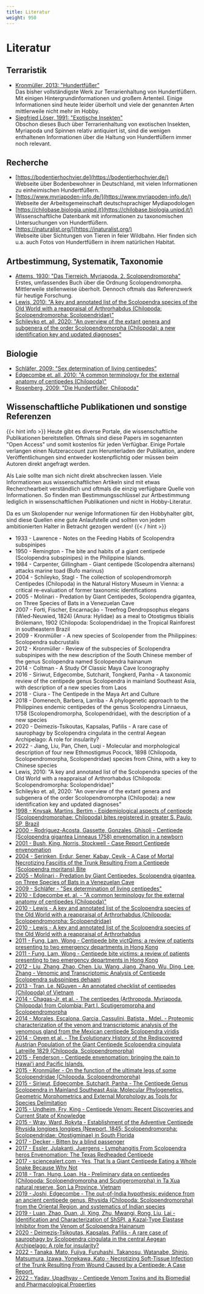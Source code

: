 ```yaml
---
title: Literatur
weight: 950
---
```


# Literatur

## Terraristik

* [Kronmüller, 2013: "Hundertfüßer"](https://www.amazon.de/Hundertf%C3%BC%C3%9Fer-Lebensweise-Haltung-Nachzucht-Terrarien-Bibliothek/dp/3866592191/ref=sr_1_1?__mk_de_DE=%C3%85M%C3%85%C5%BD%C3%95%C3%91&crid=2D2JDNHDFK9A9&keywords=kronm%C3%BCller+hundertf%C3%BC%C3%9Fer&qid=1702888670&sprefix=kronm%C3%BCller+hundertf%C3%BC%C3%9Fer%2Caps%2C63&sr=8-1)  
Das bisher vollständigste Werk zur Terrarienhaltung von Hundertfüßern. Mit einigen Hintergrundinformationen und großem Artenteil. Einige Informationen sind heute leider überholt und viele der genannten Arten mittlerweile nicht mehr im Hobby.
* [Siegfried Löser, 1991: "Exotische Insekten"](https://www.amazon.de/Exotische-Insekten-Tausendf%C3%BC%C3%9Fer-Spinnentiere-Anleitung/dp/3800172399)  
Obschon dieses Buch über Terrarienhaltung von exotischen Insekten, Myriapoda und Spinnen relativ antiquiert ist, sind die wenigen enthaltenen Informationen über die Haltung von Hundertfüßern immer noch relevant.

## Recherche

* [https://bodentierhochvier.de](https://bodentierhochvier.de/)  
Webseite über Bodenbewohner in Deutschland, mit vielen Informationen zu einheimischen Hundertfüßern.
* [https://www.myriapoden-info.de/](https://www.myriapoden-info.de/)  
Webseite der Arbeitsgemeinschaft deutschsprachiger Mydiapodologen
* [https://chilobase.biologia.unipd.it](https://chilobase.biologia.unipd.it/)  
Wissenschaftliche Datenbank mit informationen zu taxonomischen Untersuchungen von Hundertfüßern.
* [https://inaturalist.org/](https://inaturalist.org/)  
Webseite über Sichtungen von Tieren in feier Wildbahn. Hier finden sich u.a. auch Fotos von Hundertfüßern in ihrem natürlichen Habitat.

## Artbestimmung, Systematik, Taxonomie

* [Attems, 1930: "Das Tierreich. Myriapoda. 2. Scolopendromorpha"](https://www.amazon.de/Myriapoda-Scolopendromorpha-Tierreich-Animal-Kingdom/dp/3112372999)  
Erstes, umfassendes Buch über die Ordnung Scolopendromorpha. Mittlerweile stellenweise überholt. Dennoch oftmals das Referenzwerk für heutige Forschung.  
* [Lewis, 2010: "A key and annotated list of the Scolopendra species of the Old World with a reappraisal of Arthrorhabdus (Chilopoda: Scolopendromorpha: Scolopendridae)"](https://www.researchgate.net/publication/233675148_A_key_and_annotated_list_of_the_Scolopendra_species_of_the_Old_World_with_a_reappraisal_of_Arthrorhabdus_Chilopoda_Scolopendromorpha_Scolopendridae)
* [Schileyko et. all, 2020: "An overview of the extant genera and subgenera of the order Scolopendromorpha (Chilopoda): a new identification key and updated diagnoses"](https://www.biotaxa.org/Zootaxa/article/view/zootaxa.4825.1.1)

## Biologie

* [Schläfer, 2009: "Sex determination of living centipedes"](https://hochzeitsfotograf-reneschlaefer.de/Latrodecta_Scolopendomorpha_englisch_30_11_09-2.pdf)
* [Edgecombe et. all, 2010: "A common terminology for the external anatomy of centipedes (Chilopoda)"](https://zookeys.pensoft.net/article/2466/)
* [Rosenberg, 2009: "Die Hundertfüßer, Chilopoda"](https://www.amazon.de/Die-Hundertf%C3%BC%C3%9Fer-Chilopoda-J%C3%B6rg-Rosenberg/dp/389432712X/ref=sr_1_1?__mk_de_DE=%C3%85M%C3%85%C5%BD%C3%95%C3%91&crid=1TYDJYGESDK2U&keywords=rosenberg+hundertf%C3%BC%C3%9Fer&qid=1702888981&sprefix=rosenberg+hundertf%C3%BC%C3%9Fer%2Caps%2C72&sr=8-1)

## Wissenschaftliche Publikationen und sonstige Referenzen

{{< hint info >}}
Heute gibt es diverse Portale, die wissenschaftliche Publikationen bereitstellen. Oftmals sind diese Papers im sogenannten "Open Access" und somit kostenlos für jeden Verfügbar. Einige Portale verlangen einen Nutzeraccount zum Herunterladen der Publikation, andere Veröffentlichungen sind entweder kostenpflichtig oder müssen beim Autoren direkt angefragt werden. 

Als Laie sollte man sich nicht direkt abschrecken lassen. Viele Informationen aus wissenschaftlichen Artikeln sind mit etwas Recherchearbeit verständlich und oftmals die einzig verfügbare Quelle von Informationen. So finden man Bestimmungsschlüssel zur Artbestimmung lediglich in wissenschaftlichen Publikationen und nicht in Hobby-Literatur. 

Da es um Skolopender nur wenige Informationen für den Hobbyhalter gibt, sind diese Quellen eine gute Anlaufstelle und sollten von jedem ambitionierten Halter in Betracht gezogen werden!
{{< / hint >}}

* 1933 - Lawrence - Notes on the Feeding Habits of Scolopendra subspinipes
* 1950 - Remington - The bite and habits of a giant centipede (Scolopendra subspinipes) in the Philippine Islands.
* 1984 - Carpenter, Gillingham - Giant centipede (Scolopendra alternans) attacks marine toad (Bufo marinus)
* 2004 - Schileyko, Stagl - The collection of scolopendromorph Centipedes (Chilopoda) in the Natural History Museum in Vienna: a critical re-evaluation of former taxonomic identifications
* 2005 - Molinari - Predation by Giant Centipedes, Scolopendra gigantea, on Three Species of Bats in a Venezuelan Cave
* 2007 - Forti, Fischer, Encarnação - Treefrog Dendropsophus elegans (Wied-Neuwied, 1824) (Anura: Hylidae) as a meal to Otostigmus tibialis Brölemann, 1902 (Chilopoda: Scolopendridae) in the Tropical Rainforest in southeastern Brazil
* 2009 - Kronmüller - A new species of Scolopender from the Philippines: Scolopendra subcrustalis
* 2012 - Kronmüller - Review of the subspecies of Scolopendra subspinipes with the new description of the South Chinese member of the genus Scolopendra named Scolopendra hainanum
* 2014 - Coltman - A Study Of Classic Maya Cave Iconography
* 2016 - Siriwut, Edgecombe, Sutcharit, Tongkerd, Panha - A taxonomic review of the centipede genus Scolopendra in mainland Southeast Asia, with description of a new species from Laos
* 2018 - Ciura - The Centipede in the Maya Art and Culture
* 2018 - Domenech, Barbera, Larriba - A phylogenetic approach to the Philippines endemic centipedes of the genus Scolopendra Linnaeus, 1758 (Scolopendromorpha, Scolopendridae), with the description of a new species
* 2020 - Deimezis-Tsikoutas, Kapsalas, Pafilis - A rare case of saurophagy by Scolopendra cingulata in the central Aegean Archipelago: A role for insularity?
* 2022 - Jiang, Liu, Pan, Chen, Luqi - Molecular and morphological description of four new Ethmostigmus Pocock, 1898 (Chilopoda, Scolopendromorpha, Scolopendridae) species from China, with a key to Chinese species
* Lewis, 2010: "A key and annotated list of the Scolopendra species of the Old World with a reappraisal of Arthrorhabdus (Chilopoda: Scolopendromorpha: Scolopendridae)"
* Schileyko et. all, 2020: "An overview of the extant genera and subgenera of the order Scolopendromorpha (Chilopoda): a new identification key and updated diagnoses"
* [1998 - Knysak, Martins, Bertim - Epidemiological aspects of centipede (Scolopendromorphae: Chilopoda) bites registered in greater S. Paulo, SP, Brazil](https://pubmed.ncbi.nlm.nih.gov/10349142/)
* [2000 - Rodriguez-Acosta, Gassette, Gonzales, Ghisoli -  Centipede (Scolopendra gigantea Linneaus 1758) envenomation in a newborn](https://www.scielo.br/j/rimtsp/a/3vVxDVdY8XPmsCvKXdNHjCv/?lang=en)
* [2001 - Bush, King, Norris, Stockwell - Case Report Centipede envenomation](https://www.wemjournal.org/article/S1080-6032(01)70700-4/fulltext)
* [2004 - Serinken, Erdur, Sener, Kabay, Cevik - A Case of Mortal Necrotizing Fasciitis of the Trunk Resulting From a Centipede (Scolopendra moritans) Bite](https://ispub.com/IJEM/2/2/12582)
* [2005 - Molinari - Predation by Giant Centipedes, Scolopendra gigantea, on Three Species of Bats in a Venezuelan Cave](https://www.researchgate.net/publication/228372837_Predation_by_giant_centipedes_Scolopendra_gigantea_on_three_species_of_bats_in_a_Venezuelan_cave)
* [2009 - Schläfer - "Sex determination of living centipedes"](https://hochzeitsfotograf-reneschlaefer.de/Latrodecta_Scolopendomorpha_englisch_30_11_09-2.pdf)
* [2010 - Edgecombe et. al. - "A common terminology for the external anatomy of centipedes (Chilopoda)"](https://www.ncbi.nlm.nih.gov/pmc/articles/PMC3088443/)
* [2010 - Lewis - A key and annotated list of the Scolopendra species of the Old World with a reappraisal of Arthrorhabdus (Chilopoda: Scolopendromorpha: Scolopendridae)](https://brill.com/view/journals/ijm/3/1/article-p83.xml)
* [2010 - Lewis - A key and annotated list of the Scolopendra species of the Old World with a reappraisal of Arthrorhabdus](https://www.researchgate.net/publication/233675148_A_key_and_annotated_list_of_the_Scolopendra_species_of_the_Old_World_with_a_reappraisal_of_Arthrorhabdus_Chilopoda_Scolopendromorpha_Scolopendridae)
* [2011 - Fung, Lam, Wong - Centipede bite victQims: a review of patients presenting to two emergency departments in Hong Kong](https://www.hkmj.org/abstracts/v17n5/381.htm)
* [2011 - Fung, Lam, Wong - Centipede bite victims: a review of patients presenting to two emergency departments in Hong Kong](https://www.hkmj.org/abstracts/v17n5/381.htm)
* [2012 - Liu, Zhang, Zhao, Chen, Liu, Wang, Jiang, Zhang, Wu, Ding, Lee, Zhang - Venomic and Transcriptomic Analysis of Centipede Scolopendra subspinipes dehaani](https://pubs.acs.org/doi/10.1021/pr300881d)
* [2013 - Tran, Le, NGuyen - An annotated checklist of centipedes (Chilopoda) of Vietnam](https://www.biotaxa.org/Zootaxa/article/view/zootaxa.3722.2.6)
* [2014 - Chagas-Jr, et al. - The centipedes (Arthropoda, Myriapoda, Chilopoda) from Colombia: Part I. Scutigeromorpha and Scolopendromorpha](https://www.biotaxa.org/Zootaxa/article/view/zootaxa.3779.2.2)
* [2014 - Morales, Escalona, Garcia, Cassulini, Batista , Mdel. - Proteomic characterization of the venom and transcriptomic analysis of the venomous gland from the Mexican centipede Scolopendra viridis](https://www.sciencedirect.com/science/article/abs/pii/S1874391914002097)
* [2014 - Oeyen et al. - The Evolutionary History of the Rediscovered Austrian Population of the Giant Centipede Scolopendra cingulata Latreille 1829 (Chilopoda, Scolopendromorpha)](https://www.researchgate.net/publication/266085751_The_Evolutionary_History_of_the_Rediscovered_Austrian_Population_of_the_Giant_Centipede_Scolopendra_cingulata_Latreille_1829_Chilopoda_Scolopendromorpha)
* [2015 - Fenderson - Centipede envenomation: bringing the pain to Hawai'i and Pacific Islands.](https://www.ncbi.nlm.nih.gov/pmc/articles/PMC4244901/)
* [2015 - Kronmüller - On the function of the ultimate legs of some Scolopendridae (Chilopoda, Scolopendromorpha)](https://www.researchgate.net/publication/280908902_On_the_function_of_the_ultimate_legs_of_some_Scolopendridae_Chilopoda_Scolopendromorpha)
* [2015 - Siriwut, Edgecombe, Sutcharit, Panha - The Centipede Genus Scolopendra in Mainland Southeast Asia: Molecular Phylogenetics, Geometric Morphometrics and External Morphology as Tools for Species Delimitation](https://journals.plos.org/plosone/article?id=10.1371/journal.pone.0135355)
* [2015 - Undheim, Fry, King - Centipede Venom: Recent Discoveries and Current State of Knowledge](https://www.ncbi.nlm.nih.gov/pmc/articles/PMC4379518/)
* [2015 - Wray, Ward, Rokyta - Establishment of the Adventive Centipede Rhysida longipes longipes (Newport, 1845; Scolopendromorpha: Scolopendridae: Otostigminae) in South Florida](https://journals.flvc.org/flaent/article/view/84460)
* [2017 - Decker - Bitten by a blind passenger](https://schubartiana.de/issues/pdf/vol6/Decker-2017-Scolopendra_morsitans_bite_Germany.pdf)
* [2017 - Essler, Julakanti, Juergens - Lymphangitis From Scolopendra heros Envenomation: The Texas Redheaded Centipede](https://www.wemjournal.org/article/S1080-6032(16)30275-7/fulltext)
* [2017 - sciencealert.com - Yes, That Is a Giant Centipede Eating a Whole Snake Because Why Not](https://www.sciencealert.com/giant-centipede-eats-whole-snake-while-it-was-laying-eggs)
* [2018 - Tran, Hung, Loan, Ha - Preliminary data on centipedes (Chilopoda: Scolopendromorpha and Scutigeromorpha) in Ta Xua natural reserve, Son La Province, Vietnam](https://www.researchgate.net/publication/328932151_Preliminary_data_on_centipedes_Chilopoda_Scolopendromorpha_and_Scutigeromorpha_in_Ta_Xua_natural_reserve_Son_La_Province_Vietnam)
* [2019 - Joshi, Edgecombe - The out-of-India hypothesis: evidence from an ancient centipede genus, Rhysida (Chilopoda: Scolopendromorpha) from the Oriental Region, and systematics of Indian species](https://www.researchgate.net/publication/345391650_The_out-of-India_hypothesis_evidence_from_an_ancient_centipede_genus_Rhysida_Chilopoda_Scolopendromorpha_from_the_Oriental_Region_and_systematics_of_Indian_species)
* [2019 - Luan, Zhao, Duan, Ji, Xing, Zhu, Mwangi, Rong, Liu, Lai - Identification and Characterization of ShSPI, a Kazal-Type Elastase Inhibitor from the Venom of Scolopendra Hainanum](https://www.ncbi.nlm.nih.gov/pmc/articles/PMC6950245/)
* [2020 - Deimezis-Tsikoutas, Kapsalas, Pafilis - A rare case of saurophagy by Scolopendra cingulata in the central Aegean Archipelago: A role for insularity?](https://www.researchgate.net/publication/343135032_A_rare_case_of_saurophagy_by_Scolopendra_cingulata_Chilopoda_Scolopendridae_in_the_central_Aegean_Archipelago_A_role_for_insularity)
* [2022 - Tanaka, Mato, Fujiya, Furuhashi, Takanosu, Watanabe, Shinjo, Matsumura, Izawa, Yonekawa, Kato - Necrotizing Soft-Tissue Infection of the Trunk Resulting From Wound Caused by a Centipede: A Case Report.](https://www.ncbi.nlm.nih.gov/pmc/articles/PMC9662074/)
* [2022 - Yadav, Upadhyay - Centipede Venom Toxins and its Biomedial and Pharmacological Properties](https://journals.innovareacademics.in/index.php/ijpps/article/view/45488/26888)